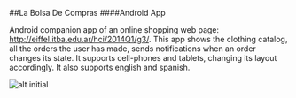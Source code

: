 ##La Bolsa De Compras
####Android App

Android companion app of an online shopping web page:
http://eiffel.itba.edu.ar/hci/2014Q1/g3/.
This app shows the clothing catalog, all the orders the
user has made, sends notifications when an order changes
its state.
It supports cell-phones and tablets, changing its layout
accordingly. 
It also supports english and spanish.

![alt initial](http://postimg.org/image/g4f4ited3/ "Initial")
